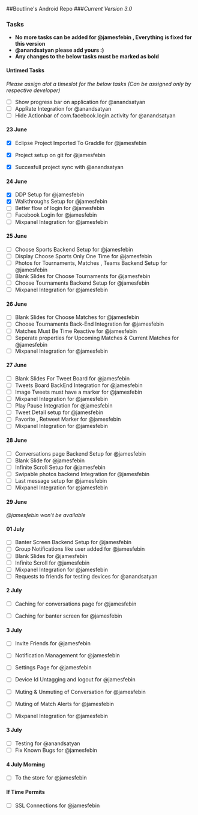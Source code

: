 ##Boutline's Android Repo
###*Current Version 3.0* 


### Tasks 
- **No more tasks can be added for @jamesfebin , Everything is fixed for this version**
- **@anandsatyan please add yours :)** 
- **Any changes to the below tasks must be marked as bold**

#### Untimed Tasks
*Please assign alot a timeslot for the below tasks (Can be assigned only by respective developer)*
- [ ] Show progress bar on application for @anandsatyan
- [ ] AppRate Integration for @anandsatyan
- [ ] Hide Actionbar of com.facebook.login.activity for @anandsatyan

#### 23 June

- [x] Eclipse Project Imported To Graddle for @jamesfebin
- [x] Project setup on git for @jamesfebin
- [x] Succesfull project sync with @anandsatyan 


#### 24 June

- [X] DDP Setup for @jamesfebin
- [X] Walkthroughs Setup for @jamesfebin 
- [ ] Better flow of login for @jamesfebin
- [ ] Facebook Login for @jamesfebin
- [ ] Mixpanel Integration for @jamesfebin

#### 25 June

- [ ] Choose Sports Backend Setup for @jamesfebin 
- [ ] Display Choose Sports Only One Time for @jamesfebin
- [ ] Photos for Tournaments, Matches , Teams Backend Setup for @jamesfebin
- [ ] Blank Slides for Choose Tournaments for @jamesfebin
- [ ] Choose Tournaments Backend Setup for @jamesfebin
- [ ] Mixpanel Integration for @jamesfebin

#### 26 June

- [ ] Blank Slides for Choose Matches for @jamesfebin
- [ ] Choose Tournaments Back-End Integration for @jamesfebin
- [ ] Matches Must Be Time Reactive  for @jamesfebin 
- [ ] Seperate properties for Upcoming Matches &  Current Matches for @jamesfebin
- [ ] Mixpanel Integration  for @jamesfebin

#### 27 June

- [ ] Blank Slides For Tweet Board  for @jamesfebin
- [ ] Tweets Board BackEnd Integration  for @jamesfebin
- [ ] Image Tweets must have a marker for @jamesfebin
- [ ] Mixpanel Integration  for @jamesfebin
- [ ] Play Pause Integration for @jamesfebin
- [ ] Tweet Detail setup  for @jamesfebin
- [ ] Favorite , Retweet Marker for @jamesfebin
- [ ] Mixpanel Integration for @jamesfebin

#### 28 June

- [ ] Conversations page Backend Setup for @jamesfebin
- [ ] Blank Slide for @jamesfebin
- [ ] Infinite Scroll Setup for @jamesfebin
- [ ] Swipable photos backend Integration for @jamesfebin
- [ ] Last message setup for @jamesfebin
- [ ] Mixpanel Integration for @jamesfebin

#### 29 June

*@jamesfebin won't be available*

#### 01 July

- [ ] Banter Screen Backend Setup for @jamesfebin
- [ ] Group Notifications like user added for @jamesfebin
- [ ] Blank Slides for @jamesfebin
- [ ] Infinite Scroll for @jamesfebin
- [ ] Mixpanel Integration for @jamesfebin
- [ ] Requests to friends for testing devices for @anandsatyan

#### 2 July

- [ ] Caching for conversations page for @jamesfebin
- [ ] Caching for banter screen for @jamesfebin


#### 3 July 

- [ ] Invite Friends for @jamesfebin 
- [ ] Notification Management for @jamesfebin
- [ ] Settings Page for @jamesfebin
- [ ] Device Id Untagging and logout for @jamesfebin
- [ ] Muting & Unmuting of Conversation for @jamesfebin
- [ ] Muting of Match Alerts for @jamesfebin
- [ ] Mixpanel Integration for @jamesfebin


#### 3 July

- [ ] Testing for @anandsatyan
- [ ] Fix Known Bugs for @jamesfebin

#### 4 July Morning
 
- [ ] To the store for @jamesfebin

#### If Time Permits

- [ ] SSL Connections for @jamesfebin


